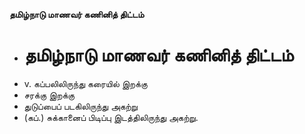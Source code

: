 **தமிழ்நாடு மாணவர் கணினித் திட்டம்**
- # தமிழ்நாடு மாணவர் கணினித் திட்டம்
- v. கப்பலிலிருந்து கரையில் இறக்கு
- சரக்கு இறக்கு
- துடுப்பைப் படகிலிருந்து அகற்று
- (கப்.) சுக்கானைப் பிடிப்பு இடத்திலிருந்து அகற்று.

